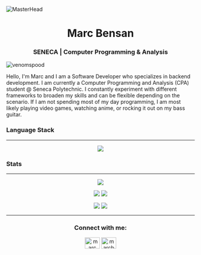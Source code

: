 ![MasterHead](https://i.pinimg.com/originals/99/cd/09/99cd0925c516b5d0a740dffd03c3e0df.gif)

<h1 align="center">Marc Bensan</h1>
<h3 align="center">SENECA | Computer Programming & Analysis</h3>

<p align="left"> <img src="https://komarev.com/ghpvc/?username=venomspood&label=Profile%20views&color=0e75b6&style=flat" alt="venomspood" /> </p>

Hello, I'm Marc and I am a Software Developer who specializes in backend development. I am currently a Computer Programming and Analysis (CPA) student @ Seneca Polytechnic. I constantly experiment with different frameworks to broaden my skills and can be flexible depending on the scenario. If I am not spending most of my day programming, I am most likely playing video games, watching anime, or rocking it out on my bass guitar.​​​​​​​

<h3 align="left">Language Stack</h3>
<hr>

<p align="center">
    <a href="https://skillicons.dev">
      <img src="https://skillicons.dev/icons?i=js,py,express,flask,react,nodejs,mongodb,tailwind,vscode,git,githubactions,mysql,cpp,c,aws,codepen,linux,babel,bash,flutter,css,discord,github,html,linkedin,regex,replit,stackoverflow,instagram,twitter,visualstudio,&perline=5" />
    </a>
</p>


<div>
    <h3 align="left">Stats</h3>
</div>
<hr>

<p align="center">
    <img src="http://github-profile-summary-cards.vercel.app/api/cards/profile-details?username=marcbensan&theme=darcula">
</p>

<p align="center">
    <img src="http://github-profile-summary-cards.vercel.app/api/cards/repos-per-language?username=marcbensan&theme=darcula">
    <img src="http://github-profile-summary-cards.vercel.app/api/cards/stats?username=marcbensan&theme=darcula">
</p>

<p align="center">
    <img src="http://github-profile-summary-cards.vercel.app/api/cards/productive-time?username=marcbensan&theme=darcula&utcOffset=8">
    <img src="http://github-profile-summary-cards.vercel.app/api/cards/most-commit-language?username=marcbensan&theme=darcula">
</p>



<hr>

<h3 align="center">Connect with me:</h3>
<p align="center">
<a href="https://www.linkedin.com/in/marc-bensan/" target="blank"><img align="center" src="https://raw.githubusercontent.com/rahuldkjain/github-profile-readme-generator/master/src/images/icons/Social/linked-in-alt.svg" alt="marc bensan" height="30" width="40" /></a>
<a href="https://instagram.com/marcbensan" target="blank"><img align="center" src="https://raw.githubusercontent.com/rahuldkjain/github-profile-readme-generator/master/src/images/icons/Social/instagram.svg" alt="marcbensan" height="30" width="40" /></a>
</p>
